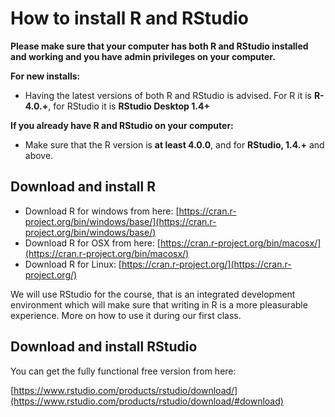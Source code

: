 # How to install R and RStudio

**Please make sure that your computer has both R and RStudio installed and working and you have admin privileges on your computer.**



**For new installs:**

- Having the latest versions of both R and RStudio is advised. For R it is **R-4.0.+**, for RStudio it is  **RStudio Desktop 1.4+**


**If you already have R and RStudio on your computer:**

- Make sure that the R version is **at least 4.0.0**, and for **RStudio, 1.4.+** and above.


## Download and install R


* Download R for windows from here: [https://cran.r-project.org/bin/windows/base/](https://cran.r-project.org/bin/windows/base/)
* Download R for OSX from here: [https://cran.r-project.org/bin/macosx/](https://cran.r-project.org/bin/macosx/)
* Download R for Linux: [https://cran.r-project.org/](https://cran.r-project.org/)


We will use RStudio for the course, that is an integrated development environment which will make sure that writing in R is a more pleasurable experience. More on how to use it during our first class.


## Download and install RStudio


You can get the fully functional free version from here:

[https://www.rstudio.com/products/rstudio/download/](https://www.rstudio.com/products/rstudio/download/#download)